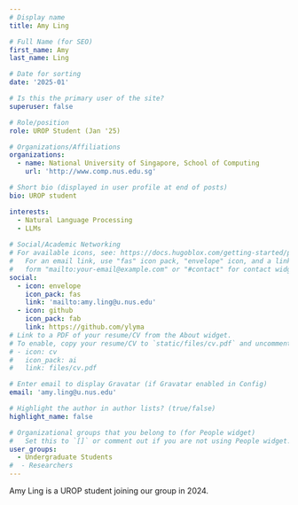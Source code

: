 ```yaml
---
# Display name
title: Amy Ling

# Full Name (for SEO)
first_name: Amy
last_name: Ling

# Date for sorting
date: '2025-01'

# Is this the primary user of the site?
superuser: false

# Role/position
role: UROP Student (Jan '25)

# Organizations/Affiliations
organizations:
  - name: National University of Singapore, School of Computing
    url: 'http://www.comp.nus.edu.sg'

# Short bio (displayed in user profile at end of posts)
bio: UROP student

interests:
  - Natural Language Processing
  - LLMs
    
# Social/Academic Networking
# For available icons, see: https://docs.hugoblox.com/getting-started/page-builder/#icons
#   For an email link, use "fas" icon pack, "envelope" icon, and a link in the
#   form "mailto:your-email@example.com" or "#contact" for contact widget.
social:
  - icon: envelope
    icon_pack: fas
    link: 'mailto:amy.ling@u.nus.edu'
  - icon: github
    icon_pack: fab
    link: https://github.com/ylyma
# Link to a PDF of your resume/CV from the About widget.
# To enable, copy your resume/CV to `static/files/cv.pdf` and uncomment the lines below.
# - icon: cv
#   icon_pack: ai
#   link: files/cv.pdf

# Enter email to display Gravatar (if Gravatar enabled in Config)
email: 'amy.ling@u.nus.edu'

# Highlight the author in author lists? (true/false)
highlight_name: false

# Organizational groups that you belong to (for People widget)
#   Set this to `[]` or comment out if you are not using People widget.
user_groups:
  - Undergraduate Students
#  - Researchers
---
```


Amy Ling is a UROP student joining our group in 2024.
